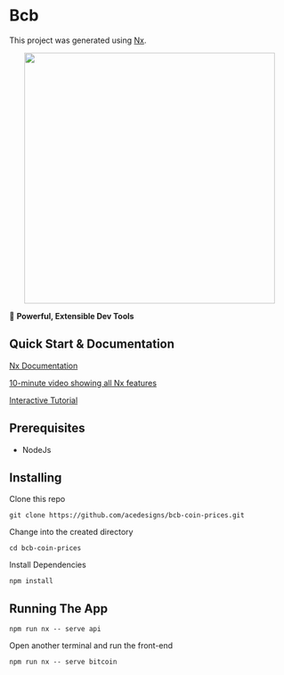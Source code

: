 

# Bcb

This project was generated using [Nx](https://nx.dev).

<p style="text-align: center;"><img src="https://raw.githubusercontent.com/nrwl/nx/master/images/nx-logo.png" width="450"></p>

🔎 **Powerful, Extensible Dev Tools**

## Quick Start & Documentation

[Nx Documentation](https://nx.dev/angular)

[10-minute video showing all Nx features](https://nx.dev/angular/getting-started/what-is-nx)

[Interactive Tutorial](https://nx.dev/angular/tutorial/01-create-application)

## Prerequisites

- NodeJs

## Installing

Clone this repo

```
git clone https://github.com/acedesigns/bcb-coin-prices.git
```

Change into the created directory

```
cd bcb-coin-prices
```
Install Dependencies
```
npm install
```

## Running The App

```$xslt
npm run nx -- serve api
```
Open another terminal and run the front-end

```$xslt
npm run nx -- serve bitcoin
```


